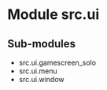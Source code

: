 Module src.ui
=============

Sub-modules
-----------
* src.ui.gamescreen_solo
* src.ui.menu
* src.ui.window